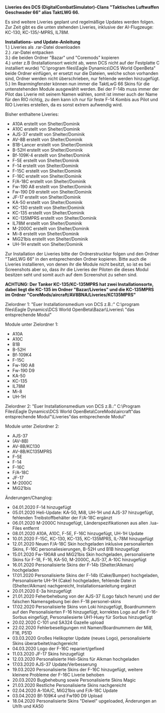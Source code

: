 <b>Liveries des DCS (DigitalCombatSimulator)-Clans "Taktisches Luftwaffen Geschwader 66" alias TaktLWG 66.</b>

Es sind weitere Liveries geplant und regelmäßige Updates werden folgen. Zur Zeit gibt es die unten stehenden Liveries, inklusive der AI-Flugzeuge: KC-130, KC-135/-MPRS, IL78M.

<b>Installations- und Update-Anleitung</b><br>
1.) Liveries als .rar-Datei downloaden<br>
2.) .rar-Datei entpacken<br>
3.) die beiden Ordner "Bazar" und "Coremods" kopieren<br>
4.) unter z.B (Installationsort weicht ab, wenn DCS nicht auf der Festplatte C installiert wurde)  "C:\program files\Eagle Dynamics\DCS World OpenBeta" beide Ordner einfügen, er ersetzt nur die Dateien, welche schon vorhanden sind, Ordner werden nicht überschrieben, nur fehlende werden hinzugefügt.<br>
5.) Im Rearmingfenster können nun immer die TaktLwG 66 Skins für die untenstehenden Module ausgewählt werden. Bei der F-14b muss immer der Pilot das Liverie mit seinem Namen wählen, somit ist immer auch der Name für den RIO richtig, zu dem kann ich nur für feste F-14 Kombis aus Pilot und RIO Liveries erstellen, da es sonst extrem aufwendig wird.<br>

Bisher enthaltene Liveries:
- A10A        erstellt von Shelter/Dominik
- A10C        erstellt von Shelter/Dominik
- AJS-37      erstellt von Shelter/Dominik
- AV-8B       erstellt von Shelter/Dominik
- B1B-Lancer  erstellt von Shelter/Dominik
- B-52H       erstellt von Shelter/Dominik
- Bf-109K-4   erstellt von Shelter/Dominik
- F-5E        erstellt von Shelter/Dominik
- F-14        erstellt von Shelter/Dominik
- F-15C       erstellt von Shelter/Dominik
- F-16C       erstellt von Shelter/Dominik
- F/A-18C     erstellt von Shelter/Dominik
- Fw-190 A8   erstellt von Shelter/Dominik
- Fw-190 D9   erstellt von Shelter/Dominik
- JF-17       erstellt von Shelter/Dominik
- KA-50       erstellt von Shelter/Dominik
- KC-130      erstellt von Shelter/Dominik
- KC-135      erstellt von Shelter/Dominik
- KC-135MPRS  erstellt von Shelter/Dominik
- IL78M       erstellt von Shelter/Dominik
- M-2000C     erstellt von Shelter/Dominik
- Mi-8        erstellt von Shelter/Dominik
- MiG21bis    erstellt von Shelter/Dominik
- UH-1H       erstellt von Shelter/Dominik

Zur Installation der Liveries bitte der Ordnerstrucktur folgen und den Ordner "TaktLWG 66" in den entsprechenden Ordner kopieren.
Bitte auch die Liveries installieren, von denen ihr die Module nicht besitzt, so ist es bei Screenshots aber so, dass ihr die Liveries der Piloten die dieses Modul besitzen seht und somit auch auf dem Screenshot zu sehen sind.

<b>ACHTUNG: Der Tanker KC-135/KC-135MPRS hat zwei Installationsorte, dabei liegt die KC-135 im Ordner "Bazar/Liveries" und die KC-135MPRS im Ordner "CoreMods/aircraft/AV8BNA/Liveries/KC135MPRS"</b>

Zielordner 1: "Euer Installationsmedium von DCS z.B.:"  C:\program files\Eagle Dynamics\DCS World OpenBeta\Bazar\Liveries\ "das entsprechende Modul" 

Module unter Zielordner 1:
- A10A
- A10C
- B1B
- B-52H
- Bf-109K4
- F-15C
- Fw-190 A8
- Fw-190 D9
- KA-50
- KC-135
- IL78M
- Mi-8
- UH-1H

Zielordner 2: "Euer Installationsmedium von DCS z.B.:" C:\Program Files\Eagle Dynamics\DCS World OpenBeta\CoreMods\aircraft\"das entsprechende Modul"\Liveries\"das entsprechende Modul"

Module unter Zielordner 2:
- AJS-37 
- (AV-8B)
- AV-8B/KC130
- AV-8B/KC135MPRS
- F-5E
- F-14
- F-16C
- F/A-18C
- JF-17
- M-2000C 
- MiG21bis

Änderungen/Changlog:
- 04.01.2020 F-14 hinzugefügt
- 05.01.2020 Heli-Update: KA-50, Mi8, UH-1H und AJS-37 hinzugefügt, fehlenden Treibstoffbehälter der F/A-18C ergänzt
- 06.01.2020 M-2000C hinzugefügt, Länderspezifikationen aus allen .lua-Files entfernt
- 08.01.2020 A10A, A10C, F-5E, F-16C hinzugefügt, UH-1H Update
- 10.01.2020 F-15C, KC-130, KC-135, KC-135MPRS, IL-78M hinzugefügt
- 12.01.2020 Neuen F/A-18C Skin hochgeladen inklusive personalierten Skins, F-16C personaliesierungen, B-52H und B1B hinzugefügt
- 15.01.2020 Fw-190A8 und MiG21bis Skin hochgeladen, personalisierte Skins für F-18, F-16, KA-50, M-2000C, AJS-37, A-10C hinzugefügt
- 16.01.2020 Personalisierte Skins der F-14b (Shelter/Alkman) hochgeladen
- 17.01.2020 Personalisierte Skins der F-14b (Cake/Bumper) hochgeladen, Personalisierte UH-1H (Cake) hochgeladen, fehlende Datei in (Shelter/Alkman) nachgereicht, Installationsanleitung ergänzt
- 20.01.2020 E-3a hinzugefügt
- 21.01.2020 Feherbehebung von der AJS-37 (Logo falsch herum) und der falschen Namensgebung bei den F-18 personel-skins
- 17.02.2020 Personalisierte Skins von Loki hinzugefügt, Boardnummern auf den Personalisierten F-16 hinzugefügt, korrektes Logo auf die F-16-Sorbus eingefügt, Personaliesierte UH1-Huey für Sorbus hinzugefügt 
- 20.02.2020 C-101 und SA324 Gazelle upload
- 22.02.2020 Fehlerbeseitigungen mit Namen/Boardnummern der Mi8, F16, P51D
- 03.03.2020 Großes Helikopter Update (neues Logo), personalisierte Skins überarbeitet/nachgereicht
- 04.03.2020 Logo der F-16C repariert/gefixed
- 11.03.2020 JF-17 Skins hinzugefügt
- 12.03.2020 Personalisierte Heli-Skins für Alkman hochgeladen
- 17.03.2020 AJS-37 Update/Verbesserung
- 19.03.2020 Personalisierte Skins der F-16C hinzugefügt, weitere kleinere Probleme der F-16C Liverie behoben
- 20.03.2020 Bugbehebung sowie Personalisierte Skins Magic
- 21.03.2020 Restliche Personalisierte Skins nachgereicht
- 02.04.2020 A-10A/C, MiG21bis und F/A-18C Update
- 03.04.2020 Bf-109K4 und Fw190 D9 Upload
- 18.04.2020 Personalisierte Skins "Deiwel" upgeloaded, Änderungen an Uh1h und KA50
